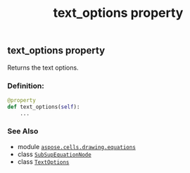 ﻿---
title: text_options property
second_title: Aspose.Cells for Python via .NET API References
description: 
type: docs
weight: 180
url: /aspose.cells.drawing.equations/subsupequationnode/text_options/
is_root: false
---

## text_options property


Returns the text options.
### Definition:
```python
@property
def text_options(self):
    ...
```

### See Also
* module [`aspose.cells.drawing.equations`](../../)
* class [`SubSupEquationNode`](/cells/python-net/aspose.cells.drawing.equations/subsupequationnode)
* class [`TextOptions`](/cells/python-net/aspose.cells.drawing.texts/textoptions)
